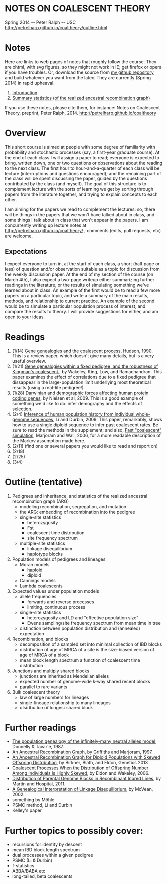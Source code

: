NOTES ON COALESCENT THEORY
=================================

Spring 2014 -- Peter Ralph -- USC 
http://petrelharp.github.io/coaltheory/outline.html


Notes
=====

Here are links to web pages of notes that roughly follow the course.  They are xhtml, with svg figures, so they might not work in IE; get firefox or opera if you have troubles. Or, download the source from [my github repository](https://github.com/petrelharp/coaltheory) and build whatever you want from the latex.  They are currently (Spring 2014) in rapid upheaval.

1. [Introduction](introduction.xhtml)
2. [Summary statistics (of the realized ancestral recombination graph)](summary-stats.xhtml)

If you use these notes, please cite them, for instance:
  Notes on Coalescent Theory, preprint, Peter Ralph, 2014.  http://petrelharp.github.io/coaltheory
  

Overview
========

This short course is aimed at people with some degree of familiarity with probability and stochastic processes (say, a first-year graduate course).  At the end of each class I will assign a paper to read; everyone is expected to bring, written down, one or two questions or observations about the reading to the next class.  The first hour to hour-and-a-quarter of each class will be lecture (interruptions and questions encouraged); and the remaining part of the class will be spent discussing the paper, guided by the questions contributed by the class (and myself).  The goal of this structure is to complement lecture with the sorts of learning we get by sorting through papers from the literature together, and trying to explain concepts to each other.

I am aiming for the papers we read to complement the lectures: so, there will be things in the papers that we won't have talked about in class, and some things I talk about in class that won't appear in the papers.  I am concurrently writing up lecture notes at http://petrelharp.github.io/coaltheory/ ; comments (edits, pull requests, etc) are welcome.


Expectations
------------

I expect everyone to turn in, at the start of each class, a short (half page or less) of question and/or observation suitable as a topic for discussion from the weekly discussion paper.  At the end of my section of the course (on March 4th), I also expect a two-page writeup either summarizing further readings in the literature, or the results of simulating something we've learned about in class.  An example of the first would be to read a few more papers on a particular topic, and write a summary of the main results, methods, and relationship to current practice.  An example of the second would be to simulate a particular population process of interest, and compare the results to theory.  I will provide suggestions for either, and am open to your ideas.


Readings
========

1. (1/14) [Gene genealogies and the coalescent process](http://web.eve.ucdavis.edu/pbg298/pdfs/Hudson_OxfordSurveysEvolBiol_1991.pdf), Hudson, 1990.  
  This is a review paper, which doesn't give many details, but is a very useful overview.
2. (1/21) [Gene genealogies within a fixed pedigree, and the robustness of Kingman's coalescent.](http://www.ncbi.nlm.nih.gov/pubmed/22234858), by Wakeley, King, Low, and Ramachandran.  This paper examines the effect of correlations due to a fixed pedigree that dissappear in the large-population limit underlying most theoretical results (using a real-life pedigree!).
3. (1/28) [Darwinian and demographic forces affecting human protein coding genes](http://www.ncbi.nlm.nih.gov/pmc/articles/PMC2675972/), by Nielsen et al, 2009.  This is a good example of something we'd like to do: infer demography and the effects of selection.
4. (2/4) [Inference of human population history from individual whole-genome sequences](http://dx.doi.org/10.1038/nature10231), Li and Durbin, 2009.  This paper, remarkably, shows how to use a single diploid sequence to infer past coalescent rates.  Be sure to read the methods in the supplement; and also, [Fast "coalescent" simulation](http://www.ncbi.nlm.nih.gov/pubmed/16539698), Marjoram and Wall, 2006, for a more readable description of the Markov assumption made here.
5. (2/11) (find one or several papers you would like to read and report on)
6. (2/18)
7. (2/25)
8. (3/4)



Outline (tentative)
=======

1. Pedigrees and inheritance, and statistics of the realized ancestral recombination graph (ARG)
    * modeling recombination, segregation, and mutation
    * the ARG: embedding of recombination into the pedigree 
    * single-site statistics
        + heterozygosity
        + Fst
        + coalescent time distribution
        + site frequency spectrum
    * multiple-site statistics
        + linkage disequilibrium
        + haplotype blocks  
2. Population models of pedigrees and lineages
    * Moran models
        + haploid
        + diploid
    * Cannings models
    * Lambda coalescents
3. Expected values under population models
    * allele frequencies
        + forwards and reverse processes
        + limiting, continuous process
    * single-site statistics
        + heterozygosity and LD and "effective population size"
        + Ewens sampling/site frequency spectrum from mean time in tree
    * distinction between population distribution and (annealed) expectation
4. Recombination, and blocks
    * decomposition of a sampled set into minimal collection of IBD blocks
    * distribution of age of MRCA of a site is the size-biased version of age of MRCA of a block
    * mean block length spectrum a function of coalescent time distribution
5. Junctions and multiply shared blocks
    * junctions are inherited as Mendelian alleles
    * expected number of genome-wide k-way shared recent blocks
    * parallel to rare variants
6. Bulk coalescent theory
    * law of large numbers for lineages
    * single-lineage relationship to many lineages
    * distribution of longest shared block





Further readings
================

- [The population genealogy of the infinitely-many neutral alleles model](http://www.cmb.usc.edu/people/stavare/STpapers-pdf/DT87a.pdf), Donnelly \& Tavar\'e, 1987.
- [An Ancestral Recombination Graph](http://www.math.canterbury.ac.nz/~r.sainudiin/recomb/ima.pdf), by Griffiths and Marjoram, 1997.
- [An Ancestral Recombination Graph for Diploid Populations with Skewed Offspring Distribution](http://www.genetics.org/content/193/1/255.abstract), by Birkner, Blath, and Eldon, Genetics 2013
- [Coalescent Processes When the Distribution of Offspring Number Among Individuals Is Highly Skewed](http://www.genetics.org/content/172/4/2621.full), by Eldon and Wakeley, 2006.
- [Distribution of Parental Genome Blocks in Recombinant Inbred Lines](http://www.ncbi.nlm.nih.gov/pmc/articles/PMC3189807/), by Martin and Hospital, 2011.
- [A Genealogical Interpretation of Linkage Disequilibrium](), by McVean, 2002.
- something by Möhle
- PSMC method, Li and Durbin
- Kelley's paper



Further topics to possibly cover:
================

- recursions for identity by descent
- mean IBD block length spectrum
- dual processes within a given pedigree
- PSMC (Li \& Durbin)
- f-statistics
- ABBA/BABA etc
- long-tailed, beta coalescents
